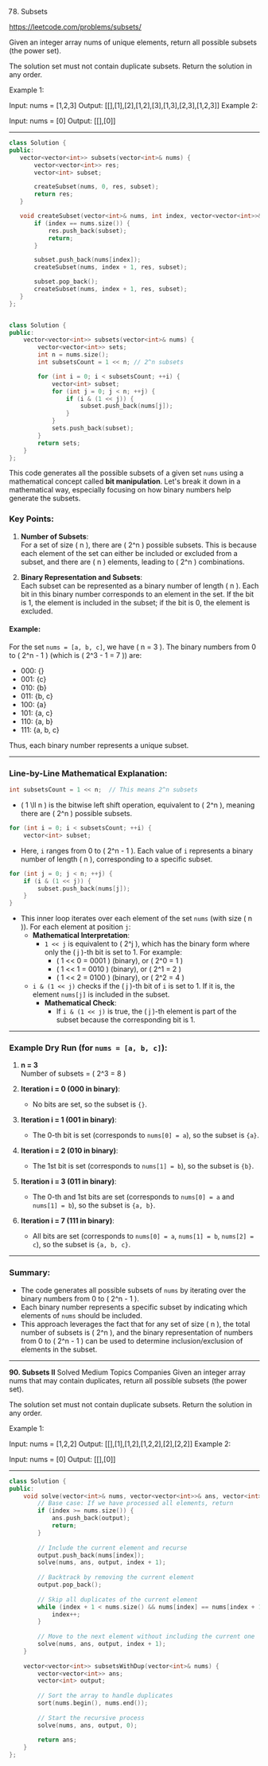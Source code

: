 78. Subsets

https://leetcode.com/problems/subsets/

Given an integer array nums of unique elements, return all possible 
subsets
 (the power set).

The solution set must not contain duplicate subsets. Return the solution in any order.

 

Example 1:

Input: nums = [1,2,3]
Output: [[],[1],[2],[1,2],[3],[1,3],[2,3],[1,2,3]]
Example 2:

Input: nums = [0]
Output: [[],[0]]

 ---
 ```cpp
class Solution {
public:
    vector<vector<int>> subsets(vector<int>& nums) {
        vector<vector<int>> res;
        vector<int> subset;

        createSubset(nums, 0, res, subset);
        return res;        
    }

    void createSubset(vector<int>& nums, int index, vector<vector<int>>& res, vector<int>& subset) {
        if (index == nums.size()) {
            res.push_back(subset);
            return;
        }

        subset.push_back(nums[index]);
        createSubset(nums, index + 1, res, subset);

        subset.pop_back();
        createSubset(nums, index + 1, res, subset);
    }    
};

```


 



```cpp

class Solution {
public:
    vector<vector<int>> subsets(vector<int>& nums) {
        vector<vector<int>> sets;
        int n = nums.size();
        int subsetsCount = 1 << n; // 2^n subsets

        for (int i = 0; i < subsetsCount; ++i) {
            vector<int> subset;
            for (int j = 0; j < n; ++j) {
                if (i & (1 << j)) {
                    subset.push_back(nums[j]);
                }
            }
            sets.push_back(subset);
        }
        return sets;
    }
};
```

This code generates all the possible subsets of a given set `nums` using a mathematical concept called **bit manipulation**. Let's break it down in a mathematical way, especially focusing on how binary numbers help generate the subsets.

### Key Points:
1. **Number of Subsets**:  
   For a set of size \( n \), there are \( 2^n \) possible subsets. This is because each element of the set can either be included or excluded from a subset, and there are \( n \) elements, leading to \( 2^n \) combinations.

2. **Binary Representation and Subsets**:  
   Each subset can be represented as a binary number of length \( n \). Each bit in this binary number corresponds to an element in the set. If the bit is 1, the element is included in the subset; if the bit is 0, the element is excluded.

#### Example:
For the set `nums = [a, b, c]`, we have \( n = 3 \). The binary numbers from 0 to \( 2^n - 1 \) (which is \( 2^3 - 1 = 7 \)) are:
- 000: {}
- 001: {c}
- 010: {b}
- 011: {b, c}
- 100: {a}
- 101: {a, c}
- 110: {a, b}
- 111: {a, b, c}

Thus, each binary number represents a unique subset.

---

### Line-by-Line Mathematical Explanation:

```cpp
int subsetsCount = 1 << n;  // This means 2^n subsets
```
- \( 1 \ll n \) is the bitwise left shift operation, equivalent to \( 2^n \), meaning there are \( 2^n \) possible subsets.

```cpp
for (int i = 0; i < subsetsCount; ++i) { 
    vector<int> subset;
```
- Here, `i` ranges from 0 to \( 2^n - 1 \). Each value of `i` represents a binary number of length \( n \), corresponding to a specific subset.

```cpp
for (int j = 0; j < n; ++j) {
    if (i & (1 << j)) {
        subset.push_back(nums[j]);
    }
}
```
- This inner loop iterates over each element of the set `nums` (with size \( n \)). For each element at position `j`:
    - **Mathematical Interpretation**:  
      - `1 << j` is equivalent to \( 2^j \), which has the binary form where only the \( j \)-th bit is set to 1. For example:
        - \( 1 << 0 = 0001 \) (binary), or \( 2^0 = 1 \)
        - \( 1 << 1 = 0010 \) (binary), or \( 2^1 = 2 \)
        - \( 1 << 2 = 0100 \) (binary), or \( 2^2 = 4 \)
    - `i & (1 << j)` checks if the \( j \)-th bit of `i` is set to 1. If it is, the element `nums[j]` is included in the subset.
      - **Mathematical Check**:  
        - If `i & (1 << j)` is true, the \( j \)-th element is part of the subset because the corresponding bit is 1.

---

### Example Dry Run (for `nums = [a, b, c]`):
1. **n = 3**  
   Number of subsets = \( 2^3 = 8 \)
   
2. **Iteration i = 0 (000 in binary)**:  
   - No bits are set, so the subset is `{}`.

3. **Iteration i = 1 (001 in binary)**:  
   - The 0-th bit is set (corresponds to `nums[0] = a`), so the subset is `{a}`.

4. **Iteration i = 2 (010 in binary)**:  
   - The 1st bit is set (corresponds to `nums[1] = b`), so the subset is `{b}`.

5. **Iteration i = 3 (011 in binary)**:  
   - The 0-th and 1st bits are set (corresponds to `nums[0] = a` and `nums[1] = b`), so the subset is `{a, b}`.

6. **Iteration i = 7 (111 in binary)**:  
   - All bits are set (corresponds to `nums[0] = a`, `nums[1] = b`, `nums[2] = c`), so the subset is `{a, b, c}`.

---

### Summary:
- The code generates all possible subsets of `nums` by iterating over the binary numbers from 0 to \( 2^n - 1 \).
- Each binary number represents a specific subset by indicating which elements of `nums` should be included.
- This approach leverages the fact that for any set of size \( n \), the total number of subsets is \( 2^n \), and the binary representation of numbers from 0 to \( 2^n - 1 \) can be used to determine inclusion/exclusion of elements in the subset.

---
**90. Subsets II**
Solved
Medium
Topics
Companies
Given an integer array nums that may contain duplicates, return all possible 
subsets
 (the power set).

The solution set must not contain duplicate subsets. Return the solution in any order.

 

Example 1:

Input: nums = [1,2,2]
Output: [[],[1],[1,2],[1,2,2],[2],[2,2]]
Example 2:

Input: nums = [0]
Output: [[],[0]]

---

```cpp
class Solution {
public:
    void solve(vector<int>& nums, vector<vector<int>>& ans, vector<int>& output, int index) {
        // Base case: If we have processed all elements, return
        if (index >= nums.size()) {
            ans.push_back(output);
            return;
        }
        
        // Include the current element and recurse
        output.push_back(nums[index]);
        solve(nums, ans, output, index + 1);
        
        // Backtrack by removing the current element
        output.pop_back();
        
        // Skip all duplicates of the current element
        while (index + 1 < nums.size() && nums[index] == nums[index + 1]) {
            index++;
        }
        
        // Move to the next element without including the current one
        solve(nums, ans, output, index + 1);
    }
    
    vector<vector<int>> subsetsWithDup(vector<int>& nums) {
        vector<vector<int>> ans;
        vector<int> output;
        
        // Sort the array to handle duplicates
        sort(nums.begin(), nums.end());
        
        // Start the recursive process
        solve(nums, ans, output, 0);
        
        return ans;
    }
};
```
